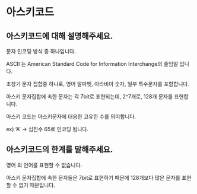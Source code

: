 # 아스키코드

## 아스키코드에 대해 설명해주세요.

문자 인코딩 방식 중 하나입니다.

ASCII 는 American Standard Code for Information Interchange의 줄임말 입니다.

초창기 문자 집합중 하나로, 영어 알파벳, 아라비아 숫자, 일부 특수문자를 포함합니다.

아스키 문자집합에 속한 문자는 각 7bit로 표현되는데, 2^7개로, 128개 문자를 표현합니다.

아스키 코드는 아스키문자에 대응한 고유한 수를 의미합니다.

ex) ‘A’ → 십진수 65로 인코딩 됩니다.

## 아스키코드의 한계를 말해주세요.

영어 외 언어를 표현할 수 없습니다.

아스키 문자집합에 속한 문자들은 7bit로 표현하기 때문에 128개보다 많은 문자를 표현할 수 없기 때문입니다.